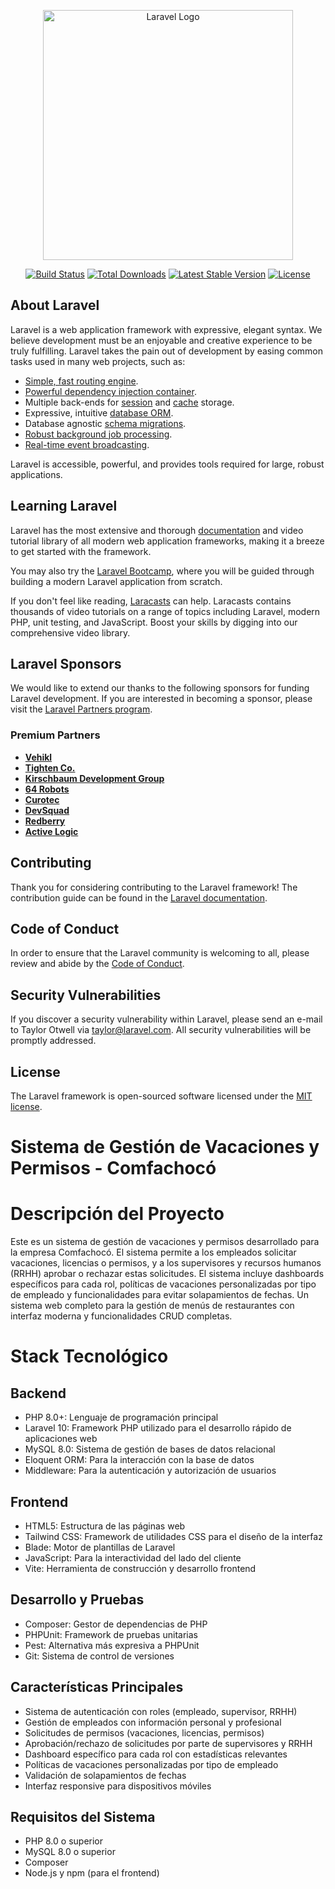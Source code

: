 <p align="center"><a href="https://laravel.com" target="_blank"><img src="https://raw.githubusercontent.com/laravel/art/master/logo-lockup/5%20SVG/2%20CMYK/1%20Full%20Color/laravel-logolockup-cmyk-red.svg" width="400" alt="Laravel Logo"></a></p>

<p align="center">
<a href="https://github.com/laravel/framework/actions"><img src="https://github.com/laravel/framework/workflows/tests/badge.svg" alt="Build Status"></a>
<a href="https://packagist.org/packages/laravel/framework"><img src="https://img.shields.io/packagist/dt/laravel/framework" alt="Total Downloads"></a>
<a href="https://packagist.org/packages/laravel/framework"><img src="https://img.shields.io/packagist/v/laravel/framework" alt="Latest Stable Version"></a>
<a href="https://packagist.org/packages/laravel/framework"><img src="https://img.shields.io/packagist/l/laravel/framework" alt="License"></a>
</p>

## About Laravel

Laravel is a web application framework with expressive, elegant syntax. We believe development must be an enjoyable and creative experience to be truly fulfilling. Laravel takes the pain out of development by easing common tasks used in many web projects, such as:

- [Simple, fast routing engine](https://laravel.com/docs/routing).
- [Powerful dependency injection container](https://laravel.com/docs/container).
- Multiple back-ends for [session](https://laravel.com/docs/session) and [cache](https://laravel.com/docs/cache) storage.
- Expressive, intuitive [database ORM](https://laravel.com/docs/eloquent).
- Database agnostic [schema migrations](https://laravel.com/docs/migrations).
- [Robust background job processing](https://laravel.com/docs/queues).
- [Real-time event broadcasting](https://laravel.com/docs/broadcasting).

Laravel is accessible, powerful, and provides tools required for large, robust applications.

## Learning Laravel

Laravel has the most extensive and thorough [documentation](https://laravel.com/docs) and video tutorial library of all modern web application frameworks, making it a breeze to get started with the framework.

You may also try the [Laravel Bootcamp](https://bootcamp.laravel.com), where you will be guided through building a modern Laravel application from scratch.

If you don't feel like reading, [Laracasts](https://laracasts.com) can help. Laracasts contains thousands of video tutorials on a range of topics including Laravel, modern PHP, unit testing, and JavaScript. Boost your skills by digging into our comprehensive video library.

## Laravel Sponsors

We would like to extend our thanks to the following sponsors for funding Laravel development. If you are interested in becoming a sponsor, please visit the [Laravel Partners program](https://partners.laravel.com).

### Premium Partners

- **[Vehikl](https://vehikl.com)**
- **[Tighten Co.](https://tighten.co)**
- **[Kirschbaum Development Group](https://kirschbaumdevelopment.com)**
- **[64 Robots](https://64robots.com)**
- **[Curotec](https://www.curotec.com/services/technologies/laravel)**
- **[DevSquad](https://devsquad.com/hire-laravel-developers)**
- **[Redberry](https://redberry.international/laravel-development)**
- **[Active Logic](https://activelogic.com)**

## Contributing

Thank you for considering contributing to the Laravel framework! The contribution guide can be found in the [Laravel documentation](https://laravel.com/docs/contributions).

## Code of Conduct

In order to ensure that the Laravel community is welcoming to all, please review and abide by the [Code of Conduct](https://laravel.com/docs/contributions#code-of-conduct).

## Security Vulnerabilities

If you discover a security vulnerability within Laravel, please send an e-mail to Taylor Otwell via [taylor@laravel.com](mailto:taylor@laravel.com). All security vulnerabilities will be promptly addressed.

## License

The Laravel framework is open-sourced software licensed under the [MIT license](https://opensource.org/licenses/MIT).


# Sistema de Gestión de Vacaciones y Permisos - Comfachocó

# Descripción del Proyecto
Este es un sistema de gestión de vacaciones y permisos desarrollado para la empresa Comfachocó. El sistema permite a los empleados solicitar vacaciones, licencias o permisos, y a los supervisores y recursos humanos (RRHH) aprobar o rechazar estas solicitudes. El sistema incluye dashboards específicos para cada rol, políticas de vacaciones personalizadas por tipo de empleado y funcionalidades para evitar solapamientos de fechas.
Un sistema web completo para la gestión de menús de restaurantes con interfaz moderna y funcionalidades CRUD completas.


# Stack Tecnológico
## Backend
* PHP 8.0+: Lenguaje de programación principal
* Laravel 10: Framework PHP utilizado para el desarrollo rápido de aplicaciones web
* MySQL 8.0: Sistema de gestión de bases de datos relacional
* Eloquent ORM: Para la interacción con la base de datos
* Middleware: Para la autenticación y autorización de usuarios
## Frontend
* HTML5: Estructura de las páginas web
* Tailwind CSS: Framework de utilidades CSS para el diseño de la interfaz
* Blade: Motor de plantillas de Laravel
* JavaScript: Para la interactividad del lado del cliente
* Vite: Herramienta de construcción y desarrollo frontend
## Desarrollo y Pruebas
* Composer: Gestor de dependencias de PHP
* PHPUnit: Framework de pruebas unitarias
* Pest: Alternativa más expresiva a PHPUnit
* Git: Sistema de control de versiones
## Características Principales
* Sistema de autenticación con roles (empleado, supervisor, RRHH)
* Gestión de empleados con información personal y profesional
* Solicitudes de permisos (vacaciones, licencias, permisos)
* Aprobación/rechazo de solicitudes por parte de supervisores y RRHH
* Dashboard específico para cada rol con estadísticas relevantes
* Políticas de vacaciones personalizadas por tipo de empleado
* Validación de solapamientos de fechas
* Interfaz responsive para dispositivos móviles
## Requisitos del Sistema
* PHP 8.0 o superior
* MySQL 8.0 o superior
* Composer
* Node.js y npm (para el frontend)
